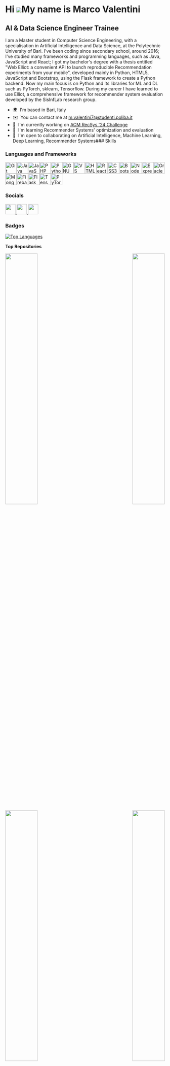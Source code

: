 Hi ![](https://user-images.githubusercontent.com/18350557/176309783-0785949b-9127-417c-8b55-ab5a4333674e.gif)My name is Marco Valentini
=======================================================================================================================================

AI & Data Science Engineer Trainee
----------------------------------

I am a Master student in Computer Science Engineering, with a specialisation in Artificial Intelligence and Data Science, at the Polytechnic University of Bari. I've been coding since secondary school, around 2016; I've studied many frameworks and programming languages, such as Java, JavaScript and React; I got my bachelor's degree with a thesis entitled "Web Elliot: a convenient API to launch reproducible Recommendation experiments from your mobile", developed mainly in Python, HTML5, JavaScript and Bootstrap, using the Flask framework to create a Python backend. Now my main focus is on Python and its libraries for ML and DL such as PyTorch, sklearn, Tensorflow. During my career I have learned to use Elliot, a comprehensive framework for recommender system evaluation developed by the SisInfLab research group.

*   🌍  I'm based in Bari, Italy
*   ✉️  You can contact me at [m.valentini7@studenti.poliba.it](mailto:m.valentini7@studenti.poliba.it)
*   🚀  I'm currently working on [ACM RecSys '24 Challenge](http://recsys.acm.org/recsys24/challenge/)
*   🧠  I'm learning Recommender Systems' optimization and evaluation
*   🤝  I'm open to collaborating on Artificial Intelligence, Machine Learning, Deep Learning, Recommender Systems### Skills

### Languages and Frameworks
<p align="left">
<a href="https://git-scm.com/" target="_blank" rel="noreferrer"><img src="https://raw.githubusercontent.com/danielcranney/readme-generator/main/public/icons/skills/git-colored.svg" width="36" height="36" alt="Git" /></a><a href="https://www.oracle.com/java/" target="_blank" rel="noreferrer"><img src="https://raw.githubusercontent.com/danielcranney/readme-generator/main/public/icons/skills/java-colored.svg" width="36" height="36" alt="Java" /></a><a href="https://developer.mozilla.org/en-US/docs/Web/JavaScript" target="_blank" rel="noreferrer"><img src="https://raw.githubusercontent.com/danielcranney/readme-generator/main/public/icons/skills/javascript-colored.svg" width="36" height="36" alt="JavaScript" /></a><a href="https://www.php.net/" target="_blank" rel="noreferrer"><img src="https://raw.githubusercontent.com/danielcranney/readme-generator/main/public/icons/skills/php-colored.svg" width="36" height="36" alt="PHP" /></a><a href="https://www.python.org/" target="_blank" rel="noreferrer"><img src="https://raw.githubusercontent.com/danielcranney/readme-generator/main/public/icons/skills/python-colored.svg" width="36" height="36" alt="Python" /></a><a href="https://www.gnu.org/software/bash/" target="_blank" rel="noreferrer"><img src="https://raw.githubusercontent.com/danielcranney/readme-generator/main/public/icons/skills/gnubash.svg" width="36" height="36" alt="GNU Bash" /></a><a href="https://code.visualstudio.com/" target="_blank" rel="noreferrer"><img src="https://raw.githubusercontent.com/danielcranney/readme-generator/main/public/icons/skills/visualstudiocode.svg" width="36" height="36" alt="VS Code" /></a><a href="https://developer.mozilla.org/en-US/docs/Glossary/HTML5" target="_blank" rel="noreferrer"><img src="https://raw.githubusercontent.com/danielcranney/readme-generator/main/public/icons/skills/html5-colored.svg" width="36" height="36" alt="HTML5" /></a><a href="https://reactjs.org/" target="_blank" rel="noreferrer"><img src="https://raw.githubusercontent.com/danielcranney/readme-generator/main/public/icons/skills/react-colored.svg" width="36" height="36" alt="React" /></a><a href="https://www.w3.org/TR/CSS/#css" target="_blank" rel="noreferrer"><img src="https://raw.githubusercontent.com/danielcranney/readme-generator/main/public/icons/skills/css3-colored.svg" width="36" height="36" alt="CSS3" /></a><a href="https://getbootstrap.com/" target="_blank" rel="noreferrer"><img src="https://raw.githubusercontent.com/danielcranney/readme-generator/main/public/icons/skills/bootstrap-colored.svg" width="36" height="36" alt="Bootstrap" /></a><a href="https://nodejs.org/en/" target="_blank" rel="noreferrer"><img src="https://raw.githubusercontent.com/danielcranney/readme-generator/main/public/icons/skills/nodejs-colored.svg" width="36" height="36" alt="NodeJS" /></a><a href="https://expressjs.com/" target="_blank" rel="noreferrer"><img src="https://raw.githubusercontent.com/danielcranney/readme-generator/main/public/icons/skills/express-colored-dark.svg" width="36" height="36" alt="Express" /></a><a href="https://www.oracle.com/uk/index.html" target="_blank" rel="noreferrer"><img src="https://raw.githubusercontent.com/danielcranney/readme-generator/main/public/icons/skills/oracle-colored.svg" width="36" height="36" alt="Oracle" /></a><a href="https://www.mongodb.com/" target="_blank" rel="noreferrer"><img src="https://raw.githubusercontent.com/danielcranney/readme-generator/main/public/icons/skills/mongodb-colored.svg" width="36" height="36" alt="MongoDB" /></a><a href="https://firebase.google.com/" target="_blank" rel="noreferrer"><img src="https://raw.githubusercontent.com/danielcranney/readme-generator/main/public/icons/skills/firebase-colored.svg" width="36" height="36" alt="Firebase" /></a><a href="https://flask.palletsprojects.com/en/2.0.x/" target="_blank" rel="noreferrer"><img src="https://raw.githubusercontent.com/danielcranney/readme-generator/main/public/icons/skills/flask-colored-dark.svg" width="36" height="36" alt="Flask" /></a><a href="https://www.tensorflow.org/" target="_blank" rel="noreferrer"><img src="https://raw.githubusercontent.com/danielcranney/readme-generator/main/public/icons/skills/tensorflow-colored.svg" width="36" height="36" alt="TensorFlow" /></a><a href="https://pytorch.org/" target="_blank" rel="noreferrer"><img src="https://raw.githubusercontent.com/danielcranney/readme-generator/main/public/icons/skills/pytorch-colored.svg" width="36" height="36" alt="PyTorch" /></a>
                    </p>
                    
### Socials

<p align="left">
      <a href="https://www.github.com/Marco-Valentini" target="_blank" rel="noreferrer">
    <picture>
    <source media="(prefers-color-scheme: dark)" srcset="https://raw.githubusercontent.com/danielcranney/readme-generator/main/public/icons/socials/github-dark.svg" />
    <source media="(prefers-color-scheme: light)" srcset="https://raw.githubusercontent.com/danielcranney/readme-generator/main/public/icons/socials/github.svg" />
    <img src="https://raw.githubusercontent.com/danielcranney/readme-generator/main/public/icons/socials/github.svg" width="32" height="32" />
    </picture>
    </a>
      <a href="http://www.instagram.com/_marcovalentini_" target="_blank" rel="noreferrer">
    <picture>
    <source media="(prefers-color-scheme: dark)" srcset="https://raw.githubusercontent.com/danielcranney/readme-generator/main/public/icons/socials/instagram-dark.svg" />
    <source media="(prefers-color-scheme: light)" srcset="https://raw.githubusercontent.com/danielcranney/readme-generator/main/public/icons/socials/instagram.svg" />
    <img src="https://raw.githubusercontent.com/danielcranney/readme-generator/main/public/icons/socials/instagram.svg" width="32" height="32" />
    </picture>
    </a>
      <a href="https://www.linkedin.com/in/marco-valentini-200573235" target="_blank" rel="noreferrer">
    <picture>
    <source media="(prefers-color-scheme: dark)" srcset="https://raw.githubusercontent.com/danielcranney/readme-generator/main/public/icons/socials/linkedin-dark.svg" />
    <source media="(prefers-color-scheme: light)" srcset="https://raw.githubusercontent.com/danielcranney/readme-generator/main/public/icons/socials/linkedin.svg" />
    <img src="https://raw.githubusercontent.com/danielcranney/readme-generator/main/public/icons/socials/linkedin.svg" width="32" height="32" />
    </picture>
    </a></p>
                  
                  
### Badges
<a href="https://github.com/Marco-Valentini" align="left"><img src="https://github-readme-stats.vercel.app/api/top-langs/?username=Marco-Valentini&langs_count=10&title_color=ffffff&text_color=ffffff&icon_color=0891b2&bg_color=27272a&hide_border=true&locale=en&custom_title=Top%20%Languages" alt="Top Languages" /></a>

<b>Top Repositories</b>
<div width="100%" align="center"><a href="https://github.com/Marco-Valentini/DeepLearningClothes" align="left"><img align="left" width="45%" src="https://github-readme-stats.vercel.app/api/pin/?username=Marco-Valentini&repo=DeepLearningClothes&title_color=ffffff&text_color=ffffff&icon_color=0891b2&bg_color=27272a&hide_border=true&locale=en" /></a><a href="https://github.com/Marco-Valentini/JavaScript-Interpreter" align="right"><img align="right" width="45%" src="https://github-readme-stats.vercel.app/api/pin/?username=Marco-Valentini&repo=JavaScript-Interpreter&title_color=ffffff&text_color=ffffff&icon_color=0891b2&bg_color=27272a&hide_border=true&locale=en" /></a></div><br /><br /><br /><br /><br /><br /><br /><br /><br /><br /><br /><br /><div width="100%" align="center"><a href="https://github.com/Marco-Valentini/web-elliot" align="left"><img align="left" width="45%" src="https://github-readme-stats.vercel.app/api/pin/?username=Marco-Valentini&repo=web-elliot&title_color=ffffff&text_color=ffffff&icon_color=0891b2&bg_color=27272a&hide_border=true&locale=en" /></a><a href="https://github.com/Marco-Valentini/FastFood_server" align="right"><img align="right" width="45%" src="https://github-readme-stats.vercel.app/api/pin/?username=Marco-Valentini&repo=FastFood_server&title_color=ffffff&text_color=ffffff&icon_color=0891b2&bg_color=27272a&hide_border=true&locale=en" /></a></div>
